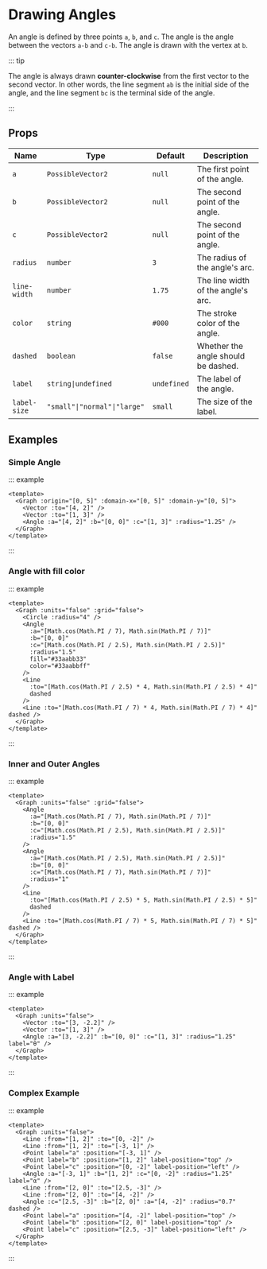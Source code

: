 # Drawing Angles

An angle is defined by three points `a`, `b`, and `c`.
The angle is the angle between the vectors `a-b` and `c-b`.
The angle is drawn with the vertex at `b`.

<div class="justify-center items-center flex">
    <Graph :units="false">
        <Line :from="[1, 2]" :to="[0, -2]" />
        <Line :from="[1, 2]" :to="[-3, 1]" />
        <Point label="a" :position="[-3, 1]" />
        <Point label="b" :position="[1, 2]" label-position="top" />
        <Point label="c" :position="[0, -2]"label-position="left" />
        <Angle :a="[-3, 1]" :b="[1, 2]" :c="[0, -2]" :radius="1.25" />
        <Line :from="[2, 0]" :to="[2.5, -3]" />
        <Line :from="[2, 0]" :to="[4, -2]" />
        <Angle :c="[2.5, -3]" :b="[2, 0]" :a="[4, -2]" :radius="0.7" dashed />
        <Point label="a" :position="[4, -2]" label-position="top" />
        <Point label="b" :position="[2, 0]" label-position="top" />
        <Point label="c" :position="[2.5, -3]"label-position="left" />
    </Graph>
</div>

::: tip

The angle is always drawn **counter-clockwise** from the first vector to the second vector. In other words, the line segment `ab` is the initial side of the angle, and the line segment `bc` is the terminal side of the angle.

:::

## Props

| Name         | Type                             | Default     | Description                         |
| ------------ | -----------------                | -------     | ----------------------------------- |
| `a`          | `PossibleVector2`                | `null`      | The first point of the angle.       |
| `b`          | `PossibleVector2`                | `null`      | The second point of the angle.      |
| `c`          | `PossibleVector2`                | `null`      | The second point of the angle.      |
| `radius`     | `number`                         | `3`         | The radius of the angle's arc.      |
| `line-width` | `number`                         | `1.75`      | The line width of the angle's arc.  |
| `color`      | `string`                         | `#000`      | The stroke color of the angle.      |
| `dashed`     | `boolean`                        | `false`     | Whether the angle should be dashed. |
| `label`      | `string\|undefined`              | `undefined` | The label of the angle.             |
| `label-size` | `"small"\|"normal"\|"large"`     | `small`     | The size of the label.              |

## Examples

### Simple Angle

::: example

```vue
<template>
  <Graph :origin="[0, 5]" :domain-x="[0, 5]" :domain-y="[0, 5]">
    <Vector :to="[4, 2]" />
    <Vector :to="[1, 3]" />
    <Angle :a="[4, 2]" :b="[0, 0]" :c="[1, 3]" :radius="1.25" />
  </Graph>
</template>
```

:::

### Angle with fill color

::: example

```vue
<template>
  <Graph :units="false" :grid="false">
    <Circle :radius="4" />
    <Angle
      :a="[Math.cos(Math.PI / 7), Math.sin(Math.PI / 7)]"
      :b="[0, 0]"
      :c="[Math.cos(Math.PI / 2.5), Math.sin(Math.PI / 2.5)]"
      :radius="1.5"
      fill="#33aabb33"
      color="#33aabbff"
    />
    <Line
      :to="[Math.cos(Math.PI / 2.5) * 4, Math.sin(Math.PI / 2.5) * 4]"
      dashed
    />
    <Line :to="[Math.cos(Math.PI / 7) * 4, Math.sin(Math.PI / 7) * 4]" dashed />
  </Graph>
</template>
```

:::

### Inner and Outer Angles

::: example

```vue
<template>
  <Graph :units="false" :grid="false">
    <Angle
      :a="[Math.cos(Math.PI / 7), Math.sin(Math.PI / 7)]"
      :b="[0, 0]"
      :c="[Math.cos(Math.PI / 2.5), Math.sin(Math.PI / 2.5)]"
      :radius="1.5"
    />
    <Angle
      :a="[Math.cos(Math.PI / 2.5), Math.sin(Math.PI / 2.5)]"
      :b="[0, 0]"
      :c="[Math.cos(Math.PI / 7), Math.sin(Math.PI / 7)]"
      :radius="1"
    />
    <Line
      :to="[Math.cos(Math.PI / 2.5) * 5, Math.sin(Math.PI / 2.5) * 5]"
      dashed
    />
    <Line :to="[Math.cos(Math.PI / 7) * 5, Math.sin(Math.PI / 7) * 5]" dashed />
  </Graph>
</template>
```

:::


### Angle with Label

::: example

```vue
<template>
  <Graph :units="false">
    <Vector :to="[3, -2.2]" />
    <Vector :to="[1, 3]" />
    <Angle :a="[3, -2.2]" :b="[0, 0]" :c="[1, 3]" :radius="1.25" label="θ" />
  </Graph>
</template>
```

:::


### Complex Example

::: example

```vue
<template>
  <Graph :units="false">
    <Line :from="[1, 2]" :to="[0, -2]" />
    <Line :from="[1, 2]" :to="[-3, 1]" />
    <Point label="a" :position="[-3, 1]" />
    <Point label="b" :position="[1, 2]" label-position="top" />
    <Point label="c" :position="[0, -2]" label-position="left" />
    <Angle :a="[-3, 1]" :b="[1, 2]" :c="[0, -2]" :radius="1.25" label="α" />
    <Line :from="[2, 0]" :to="[2.5, -3]" />
    <Line :from="[2, 0]" :to="[4, -2]" />
    <Angle :c="[2.5, -3]" :b="[2, 0]" :a="[4, -2]" :radius="0.7" dashed />
    <Point label="a" :position="[4, -2]" label-position="top" />
    <Point label="b" :position="[2, 0]" label-position="top" />
    <Point label="c" :position="[2.5, -3]" label-position="left" />
  </Graph>
</template>
```

:::
